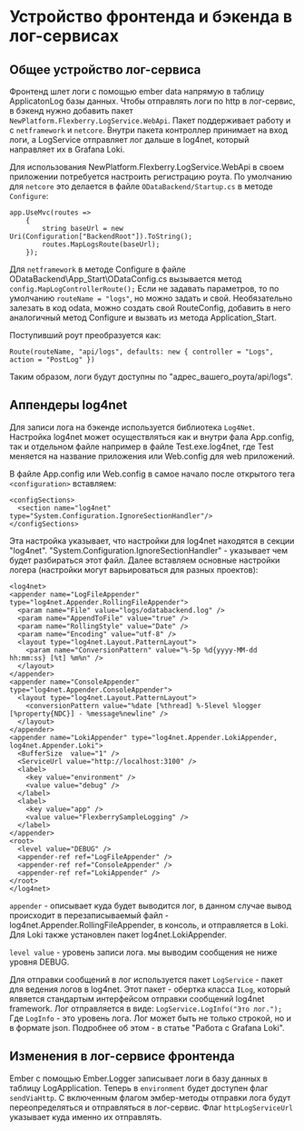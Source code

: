 # Устройство фронтенда и бэкенда в лог-сервисах

## Общее устройство лог-сервиса

Фронтенд шлет логи с помощью ember data напрямую в таблицу ApplicatonLog базы данных. Чтобы отправлять логи по http в лог-сервис, в бэкенд нужно добавить пакет `NewPlatform.Flexberry.LogService.WebApi`. Пакет поддерживает работу и с `netframework` и `netcore`. Внутри пакета контроллер принимает на вход логи, а LogService отправляет лог дальше в log4net, который направляет их в Grafana Loki.

Для использования NewPlatform.Flexberry.LogService.WebApi в своем приложении потребуется настроить регистрацию роута. По умолчанию для `netcore` это делается в файле `ODataBackend/Startup.cs` в методе `Configure`:

    app.UseMvc(routes =>
        {
            string baseUrl = new Uri(Configuration["BackendRoot"]).ToString();
            routes.MapLogsRoute(baseUrl);
        });

Для `netframework` в методе Configure в файле ODataBackend\App_Start\ODataConfig.cs вызывается метод `config.MapLogControllerRoute();` Если не задавать параметров, то по умолчанию `routeName = "logs"`, но можно задать и свой. Необязательно залезать в код odata, можно создать свой RouteConfig, добавить в него аналогичный метод Configure и вызвать из метода Application_Start.

Поступивший роут преобразуется как:

    Route(routeName, "api/logs", defaults: new { controller = "Logs", action = "PostLog" })

Таким образом, логи будут доступны по "адрес_вашего_роута/api/logs".

## Аппендеры log4net

Для записи лога на бэкенде используется библиотека `Log4Net`. Настройка log4net может осуществляться как и внутри фала App.config, так и отдельном файле например в файле Test.exe.log4net, где Test меняется на название приложения или Web.config для web приложений.

В файле App.config или Web.config в самое начало после открытого тега `<configuration>` вставляем:

    <configSections>
      <section name="log4net" type="System.Configuration.IgnoreSectionHandler"/>
    </configSections>

Эта настройка указывает, что настройки для log4net находятся в секции "log4net". "System.Configuration.IgnoreSectionHandler" - указывает чем будет разбираться этот файл. Далее вставляем основные настройки логера (настройки могут варьироваться для разных проектов):

    <log4net>
    <appender name="LogFileAppender" type="log4net.Appender.RollingFileAppender">
      <param name="File" value="logs/odatabackend.log" />
      <param name="AppendToFile" value="true" />
      <param name="RollingStyle" value="Date" />
      <param name="Encoding" value="utf-8" />
      <layout type="log4net.Layout.PatternLayout">
        <param name="ConversionPattern" value="%-5p %d{yyyy-MM-dd hh:mm:ss} [%t] %m%n" />
      </layout>
    </appender>
    <appender name="ConsoleAppender" type="log4net.Appender.ConsoleAppender">
      <layout type="log4net.Layout.PatternLayout">
        <conversionPattern value="%date [%thread] %-5level %logger [%property{NDC}] - %message%newline" />
      </layout>
    </appender>
    <appender name="LokiAppender" type="log4net.Appender.LokiAppender, log4net.Appender.Loki">
      <BufferSize  value="1" />
      <ServiceUrl value="http://localhost:3100" />
      <label>
        <key value="environment" />
        <value value="debug" />
      </label>
      <label>
        <key value="app" />
        <value value="FlexberrySampleLogging" />
      </label>
    </appender>
    <root>
      <level value="DEBUG" />
      <appender-ref ref="LogFileAppender" />
      <appender-ref ref="ConsoleAppender" />
      <appender-ref ref="LokiAppender" />
    </root>
    </log4net>

`appender` - описывает куда будет выводится лог, в данном случае вывод происходит в перезаписываемый файл - log4net.Appender.RollingFileAppender, в консоль, и отправляется в Loki. Для Loki также установлен пакет log4net.LokiAppender.

`level value` - уровень записи лога. мы выводим сообщения не ниже уровня DEBUG.

Для отправки сообщений в лог используется пакет `LogService` -  пакет для ведения логов в log4net. Этот пакет - обертка класса `ILog`, который ялвяется стандартым интерфейсом отправки сообщений log4net framework.  Лог отправляется в виде: `LogService.LogInfo("Это лог.");` Где `LogInfo` - это уровень лога. Лог может быть не только строкой, но и в формате json. Подробнее об этом - в статье "Работа с Grafana Loki".

## Изменения в лог-сервисе фронтенда

Ember с помощью Ember.Logger записывает логи в базу данных в таблицу LogApplication. Теперь в `environment` будет доступен флаг `sendViaHttp`. С включенным флагом эмбер-методы отправки лога будут переопределяться и отправляться в лог-сервис. Флаг `httpLogServiceUrl` указывает куда именно их отправлять.
